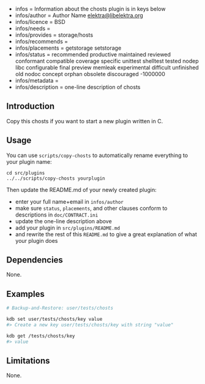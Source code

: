 - infos = Information about the chosts plugin is in keys below
- infos/author = Author Name <elektra@libelektra.org>
- infos/licence = BSD
- infos/needs =
- infos/provides = storage/hosts
- infos/recommends =
- infos/placements = getstorage setstorage
- infos/status = recommended productive maintained reviewed conformant compatible coverage specific unittest shelltest tested nodep libc configurable final preview memleak experimental difficult unfinished old nodoc concept orphan obsolete discouraged -1000000
- infos/metadata =
- infos/description = one-line description of chosts

## Introduction

Copy this chosts if you want to start a new
plugin written in C.

## Usage

You can use `scripts/copy-chosts`
to automatically rename everything to your
plugin name:

	cd src/plugins
	../../scripts/copy-chosts yourplugin

Then update the README.md of your newly created plugin:

- enter your full name+email in `infos/author`
- make sure `status`, `placements`, and other clauses conform to
  descriptions in `doc/CONTRACT.ini`
- update the one-line description above
- add your plugin in `src/plugins/README.md`
- and rewrite the rest of this `README.md` to give a great
  explanation of what your plugin does

## Dependencies

None.

## Examples

```sh
# Backup-and-Restore: user/tests/chosts

kdb set user/tests/chosts/key value
#> Create a new key user/tests/chosts/key with string "value"

kdb get /tests/chosts/key
#> value
```

## Limitations

None.
